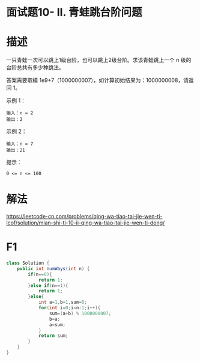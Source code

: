 # 面试题10- II. 青蛙跳台阶问题

# 描述

一只青蛙一次可以跳上1级台阶，也可以跳上2级台阶。求该青蛙跳上一个 n 级的台阶总共有多少种跳法。

答案需要取模 1e9+7（1000000007），如计算初始结果为：1000000008，请返回 1。

示例 1：

```
输入：n = 2
输出：2
```


示例 2：

```
输入：n = 7
输出：21
```


提示：

```
0 <= n <= 100
```

# 解法

https://leetcode-cn.com/problems/qing-wa-tiao-tai-jie-wen-ti-lcof/solution/mian-shi-ti-10-ii-qing-wa-tiao-tai-jie-wen-ti-dong/

# F1

```java
class Solution {
    public int numWays(int n) {
        if(n==0){
            return 1;
        }else if(n==1){
            return 1;
        }else{
            int a=1,b=1,sum=0;
            for(int i=0;i<n-1;i++){
                sum=(a+b) % 1000000007;
                b=a;
                a=sum;
            }
            return sum;
        }
    }
}
```

